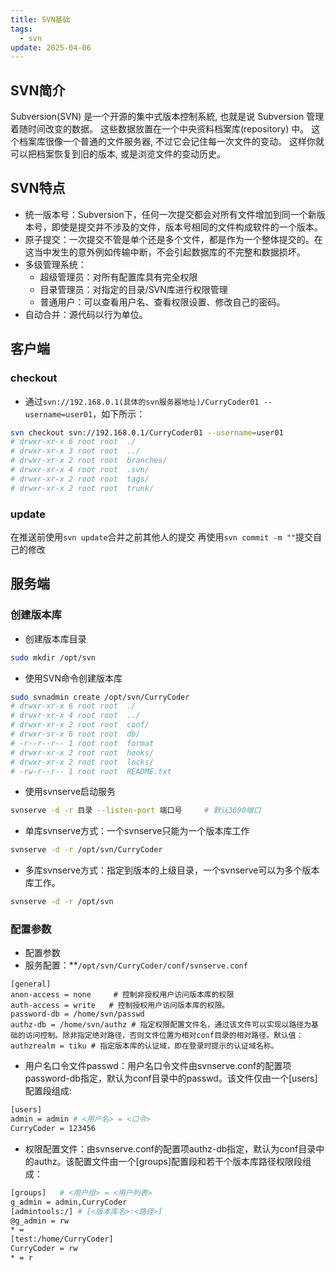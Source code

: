 ```yaml
---
title: SVN基础
tags:
  - svn
update: 2025-04-06
---
```

## SVN简介
Subversion(SVN) 是一个开源的集中式版本控制系統, 也就是说 Subversion 管理着随时间改变的数据。  这些数据放置在一个中央资料档案库(repository) 中。 这个档案库很像一个普通的文件服务器, 不过它会记住每一次文件的变动。  这样你就可以把档案恢复到旧的版本, 或是浏览文件的变动历史。
## SVN特点
* 统一版本号：Subversion下，任何一次提交都会对所有文件增加到同一个新版本号，即使是提交并不涉及的文件，版本号相同的文件构成软件的一个版本。
* 原子提交：一次提交不管是单个还是多个文件，都是作为一个整体提交的。在这当中发生的意外例如传输中断，不会引起数据库的不完整和数据损坏。
* 多级管理系统：
  * 超级管理员：对所有配置库具有完全权限
  * 目录管理员：对指定的目录/SVN库进行权限管理
  * 普通用户：可以查看用户名、查看权限设置、修改自己的密码。
* 自动合并：源代码以行为单位。
## 客户端
### checkout
* 通过`svn://192.168.0.1(具体的svn服务器地址)/CurryCoder01 --username=user01`，如下所示：
```bash
svn checkout svn://192.168.0.1/CurryCoder01 --username=user01
# drwxr-xr-x 6 root root  ./
# drwxr-xr-x 3 root root  ../
# drwxr-xr-x 2 root root  branches/
# drwxr-xr-x 4 root root  .svn/
# drwxr-xr-x 2 root root  tags/
# drwxr-xr-x 2 root root  trunk/
```
### update
在推送前使用`svn update`合并之前其他人的提交
再使用`svn commit -m ""`提交自己的修改
## 服务端
### 创建版本库
* 创建版本库目录
```bash
sudo mkdir /opt/svn
```
* 使用SVN命令创建版本库
```bash
sudo svnadmin create /opt/svn/CurryCoder
# drwxr-xr-x 6 root root  ./
# drwxr-xr-x 4 root root  ../
# drwxr-xr-x 2 root root  conf/
# drwxr-sr-x 6 root root  db/
# -r--r--r-- 1 root root  format
# drwxr-xr-x 2 root root  hooks/
# drwxr-xr-x 2 root root  locks/
# -rw-r--r-- 1 root root  README.txt
```
* 使用svnserve启动服务
```bash
svnserve -d -r 目录 --listen-port 端口号     # 默认3690端口
```
  * 单库svnserve方式：一个svnserve只能为一个版本库工作
```bash
svnserve -d -r /opt/svn/CurryCoder
```
  * 多库svnserve方式：指定到版本的上级目录，一个svnserve可以为多个版本库工作。
```bash
svnserve -d -r /opt/svn
```
### 配置参数
* 配置参数
* 服务配置：**`/opt/svn/CurryCoder/conf/svnserve.conf`
```
[general]
anon-access = none     # 控制非授权用户访问版本库的权限
auth-access = write   # 控制授权用户访问版本库的权限。
password-db = /home/svn/passwd
authz-db = /home/svn/authz # 指定权限配置文件名，通过该文件可以实现以路径为基础的访问控制。除非指定绝对路径，否则文件位置为相对conf目录的相对路径。默认值：authzrealm = tiku # 指定版本库的认证域，即在登录时提示的认证域名称。
```
* 用户名口令文件passwd：用户名口令文件由svnserve.conf的配置项password-db指定，默认为conf目录中的passwd。该文件仅由一个[users]配置段组成:
```bash
[users]  
admin = admin # <用户名> = <口令>
CurryCoder = 123456
```
  * 权限配置文件：由svnserve.conf的配置项authz-db指定，默认为conf目录中的authz。该配置文件由一个[groups]配置段和若干个版本库路径权限段组成：
```bash
[groups]   # <用户组> = <用户列表>
g_admin = admin,CurryCoder
[admintools:/] # [<版本库名>:<路径>]
@g_admin = rw
* =
[test:/home/CurryCoder]
CurryCoder = rw
* = r
```